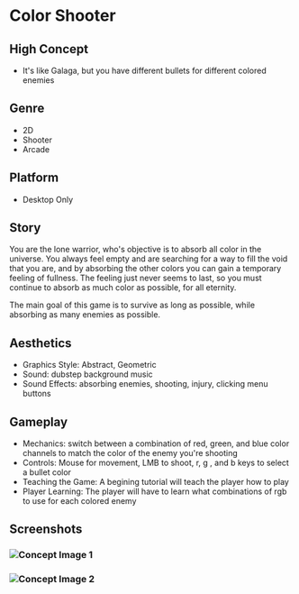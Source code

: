 # Color Shooter

## High Concept
- It's like Galaga, but you have different bullets for different colored enemies

## Genre
* 2D
* Shooter
* Arcade

## Platform
* Desktop Only

## Story
You are the lone warrior, who's objective is to absorb all color in the universe. You always feel empty
and are searching for a way to fill the void that you are, and by absorbing the other colors 
you can gain a temporary feeling of fullness. The feeling just never seems to last, so you must continue 
to absorb as much color as possible, for all eternity. 

The main goal of this game is to survive as long as possible, while absorbing as many enemies as possible. 

## Aesthetics
* Graphics Style: Abstract, Geometric
* Sound: dubstep background music
* Sound Effects: absorbing enemies, shooting, injury, clicking menu buttons

## Gameplay
* Mechanics: switch between a combination of red, green, and blue color channels to match the color of the enemy you're shooting
* Controls: Mouse for movement, LMB to shoot, r, g , and b keys to select a bullet color
* Teaching the Game: A begining tutorial will teach the player how to play
* Player Learning: The player will have to learn what combinations of rgb to use for each colored enemy

## Screenshots
### ![Concept Image 1](https://people.rit.edu/~lrb8738/230/project1/media/rgb1-concept.png)
### ![Concept Image 2](https://people.rit.edu/~lrb8738/230/project1/media/rgb2-concept.png)
